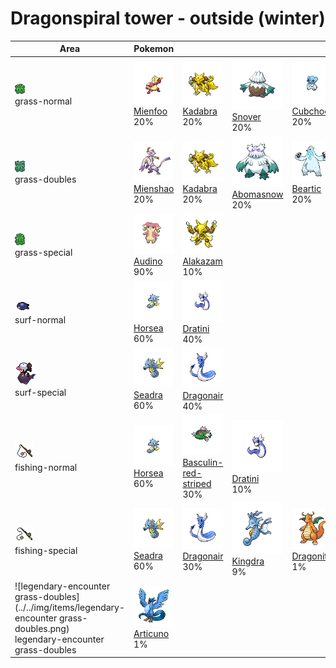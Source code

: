 # Dragonspiral tower - outside (winter)

| Area                                                                                                                                   | Pokemon                                                                       | &nbsp;                                                                                                | &nbsp;                                                                          | &nbsp;                                                                         | &nbsp;                                                                          |
| -------------------------------------------------------------------------------------------------------------------------------------- | ----------------------------------------------------------------------------- | ----------------------------------------------------------------------------------------------------- | ------------------------------------------------------------------------------- | ------------------------------------------------------------------------------ | ------------------------------------------------------------------------------- |
| ![grass-normal](../../img/items/grass-normal.png)<br/>grass-normal<br/>                                                                | ![mienfoo](../../img/pokemon/619.png) <br/>[Mienfoo](/pokemon/619) <br/>20%   | ![kadabra](../../img/pokemon/064.png) <br/>[Kadabra](/pokemon/064) <br/>20%                           | ![snover](../../img/pokemon/459.png) <br/>[Snover](/pokemon/459) <br/>20%       | ![cubchoo](../../img/pokemon/613.png) <br/>[Cubchoo](/pokemon/613) <br/>20%    | ![vanillite](../../img/pokemon/582.png) <br/>[Vanillite](/pokemon/582) <br/>20% |
| ![grass-doubles](../../img/items/grass-doubles.png)<br/>grass-doubles<br/>                                                             | ![mienshao](../../img/pokemon/620.png) <br/>[Mienshao](/pokemon/620) <br/>20% | ![kadabra](../../img/pokemon/064.png) <br/>[Kadabra](/pokemon/064) <br/>20%                           | ![abomasnow](../../img/pokemon/460.png) <br/>[Abomasnow](/pokemon/460) <br/>20% | ![beartic](../../img/pokemon/614.png) <br/>[Beartic](/pokemon/614) <br/>20%    | ![vanillish](../../img/pokemon/583.png) <br/>[Vanillish](/pokemon/583) <br/>20% |
| ![grass-special](../../img/items/grass-special.png)<br/>grass-special<br/>                                                             | ![audino](../../img/pokemon/531.png) <br/>[Audino](/pokemon/531) <br/>90%     | ![alakazam](../../img/pokemon/065.png) <br/>[Alakazam](/pokemon/065) <br/>10%                         |
| ![surf-normal](../../img/items/surf-normal.png)<br/>surf-normal<br/>                                                                   | ![horsea](../../img/pokemon/116.png) <br/>[Horsea](/pokemon/116) <br/>60%     | ![dratini](../../img/pokemon/147.png) <br/>[Dratini](/pokemon/147) <br/>40%                           |
| ![surf-special](../../img/items/surf-special.png)<br/>surf-special<br/>                                                                | ![seadra](../../img/pokemon/117.png) <br/>[Seadra](/pokemon/117) <br/>60%     | ![dragonair](../../img/pokemon/148.png) <br/>[Dragonair](/pokemon/148) <br/>40%                       |
| ![fishing-normal](../../img/items/fishing-normal.png)<br/>fishing-normal<br/>                                                          | ![horsea](../../img/pokemon/116.png) <br/>[Horsea](/pokemon/116) <br/>60%     | ![basculin-red-striped](../../img/pokemon/550.png) <br/>[Basculin-red-striped](/pokemon/550) <br/>30% | ![dratini](../../img/pokemon/147.png) <br/>[Dratini](/pokemon/147) <br/>10%     |
| ![fishing-special](../../img/items/fishing-special.png)<br/>fishing-special<br/>                                                       | ![seadra](../../img/pokemon/117.png) <br/>[Seadra](/pokemon/117) <br/>60%     | ![dragonair](../../img/pokemon/148.png) <br/>[Dragonair](/pokemon/148) <br/>30%                       | ![kingdra](../../img/pokemon/230.png) <br/>[Kingdra](/pokemon/230) <br/>9%      | ![dragonite](../../img/pokemon/149.png) <br/>[Dragonite](/pokemon/149) <br/>1% |
| ![legendary-encounter grass-doubles](../../img/items/legendary-encounter grass-doubles.png)<br/>legendary-encounter grass-doubles<br/> | ![articuno](../../img/pokemon/144.png) <br/>[Articuno](/pokemon/144) <br/>1%  |